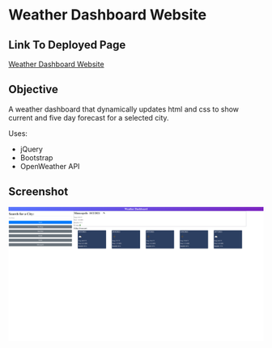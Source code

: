 # Weather Dashboard Website
## Link To Deployed Page
[Weather Dashboard Website](https://coleenyart.github.io/weather-dashboard/)

## Objective
A weather dashboard that dynamically updates html and css to show current and five day forecast for a selected city.

Uses:
- jQuery
- Bootstrap
- OpenWeather API

## Screenshot

<img src="./images/weather-dashboard.png" width="800" />
